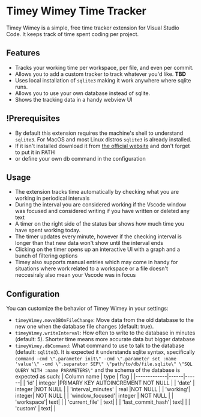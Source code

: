 # Timey Wimey Time Tracker

Timey Wimey is a simple, free time tracker extension for Visual Studio Code. It keeps track of time spent coding per project.

## Features

- Tracks your working time per workspace, per file, and even per commit.
- Allows you to add a custom tracker to track whatever you'd like. **TBD**
- Uses local installation of `sqlite3` making it work anywhere where sqlite runs.
- Allows you to use your own database instead of sqlite.
- Shows the tracking data in a handy webview UI

## !Prerequisites

- By default this extension requires the machine's shell to understand `sqlite3`. For MacOS and most Linux distros `sqlite3` is already installed.
- If it isn't installed download it from [the official website](https://sqlite.org/download.html) and don't forget to put it in PATH
- or define your own db command in the configuration

## Usage

- The extension tracks time automatically by checking what you are working in periodical intervals
- During the interval you are considered working if the Vscode window was focused and considered writing if you have written or deleted any text
- A timer on the right side of the status bar shows how much time you have spent working today.
- The timer updates every minute, however if the checking interval is longer than that new data won't show until the interval ends
- Clicking on the timer opens up an interactive UI with a graph and a bunch of filtering options
- Timey also supports manual entries which may come in handy for situations where work related to a workspace or a file doesn't neccesiraly also mean your Vscode was in focus

## Configuration

You can customize the behavior of Timey Wimey in your settings:

- `timeyWimey.moveDBOnFileChange`: Move data from the old database to the new one when the database file changes (default: true).
- `timeyWimey.writeInterval`: How often to write to the database in minutes (default: 5). Shorter time means more accurate data but bigger database
- `timeyWimey.dbCommand`: What command to use to talk to the database (default: `sqlite3`). It is expected it understands sqlite syntax, specifically `command -cmd \".parameter init\" -cmd \".parameter set :name 'value'\" -cmd \".separator SEP\" \"path/to/db/file.sqlite\" \"SQL QUERY WITH :name PARAMETERS\"` and the schema of the database is expected as such:
  | Column name | type | flag |
  |-------------|------|------|
  | 'id' | integer |PRIMARY KEY AUTOINCREMENT NOT NULL |
  | 'date' | integer |NOT NULL |
  | 'interval_minutes' | real |NOT NULL |
  | 'working'| integer| NOT NULL |
  | 'window_focused'| integer | NOT NULL |
  | 'workspace'| text| |
  | 'current_file' | text| |
  | 'last_commit_hash'| text| |
  | 'custom' | text| |
